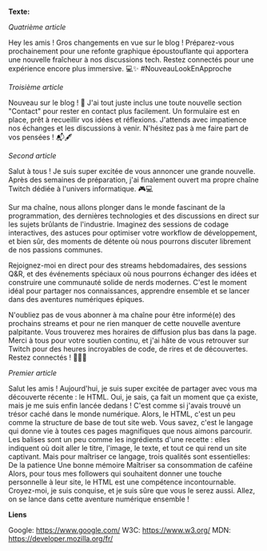 **Texte:**

*Quatrième article*

Hey les amis !  Gros changements en vue sur le blog ! Préparez-vous prochainement pour une refonte graphique époustouflante qui apportera une nouvelle fraîcheur à nos discussions tech. Restez connectés pour une expérience encore plus immersive. 💻✨ #NouveauLookEnApproche

*Troisième article*

Nouveau sur le blog ! 🎉 J'ai tout juste inclus une toute nouvelle section "Contact" pour rester en contact plus facilement. Un formulaire est en place, prêt à recueillir vos idées et réflexions. J'attends avec impatience nos échanges et les discussions à venir. N'hésitez pas à me faire part de vos pensées ! 📬🖋

*Second article*

Salut à tous ! Je suis super excitée de vous annoncer une grande nouvelle. Après des semaines de préparation, j'ai finalement ouvert ma propre chaîne Twitch dédiée à l'univers informatique. 🎮💻

Sur ma chaîne, nous allons plonger dans le monde fascinant de la programmation, des dernières technologies et des discussions en direct sur les sujets brûlants de l'industrie. Imaginez des sessions de codage interactives, des astuces pour optimiser votre workflow de développement, et bien sûr, des moments de détente où nous pourrons discuter librement de nos passions communes.

Rejoignez-moi en direct pour des streams hebdomadaires, des sessions Q&R, et des événements spéciaux où nous pourrons échanger des idées et construire une communauté solide de nerds modernes. C'est le moment idéal pour partager nos connaissances, apprendre ensemble et se lancer dans des aventures numériques épiques.

N'oubliez pas de vous abonner à ma chaîne pour être informé(e) des prochains streams et pour ne rien manquer de cette nouvelle aventure palpitante. Vous trouverez mes horaires de diffusion plus bas dans la page. Merci à tous pour votre soutien continu, et j'ai hâte de vous retrouver sur Twitch pour des heures incroyables de code, de rires et de découvertes. Restez connectés ! 🚀👩‍💻

*Premier article*

Salut les amis ! Aujourd'hui, je suis super excitée de partager avec vous ma découverte récente : le HTML. Oui, je sais, ça fait un moment que ça existe, mais je me suis enfin lancée dedans ! C'est comme si j'avais trouvé un trésor caché dans le monde numérique.
Alors, le HTML, c'est un peu comme la structure de base de tout site web.
Vous savez, c'est le langage qui donne vie à toutes ces pages magnifiques que nous aimons parcourir. Les balises sont un peu comme les ingrédients d'une recette : elles indiquent où doit aller le titre, l'image, le texte, et tout ce qui rend un site captivant.
Mais pour maîtriser ce langage, trois qualités sont essentielles:
    De la patience
    Une bonne mémoire
    Maîtriser sa consommation de caféine
Alors, pour tous mes followers qui souhaitent donner une touche personnelle à leur site, le HTML est une compétence incontournable. Croyez-moi, je suis conquise, et je suis sûre que vous le serez aussi.
Allez, on se lance dans cette aventure numérique ensemble !

**Liens**

Google: https://www.google.com/
W3C: https://www.w3.org/
MDN: https://developer.mozilla.org/fr/
